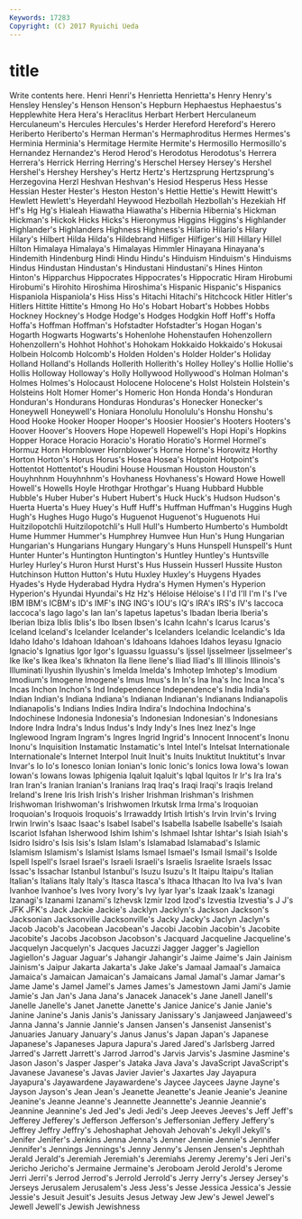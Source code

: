```yaml
---
Keywords: 17283 
Copyright: (C) 2017 Ryuichi Ueda
---
```


# title

Write contents here.
Henri Henri's Henrietta Henrietta's Henry Henry's Hensley Hensley's Henson Henson's
Hepburn Hephaestus Hephaestus's Hepplewhite Hera Hera's Heraclitus Herbart Herbert Herculaneum
Herculaneum's Hercules Hercules's Herder Hereford Hereford's Herero Heriberto Heriberto's Herman
Herman's Hermaphroditus Hermes Hermes's Herminia Herminia's Hermitage Hermite Hermite's Hermosillo
Hermosillo's Hernandez Hernandez's Herod Herod's Herodotus Herodotus's Herrera Herrera's Herrick
Herring Herring's Herschel Hersey Hersey's Hershel Hershel's Hershey Hershey's Hertz
Hertz's Hertzsprung Hertzsprung's Herzegovina Herzl Heshvan Heshvan's Hesiod Hesperus Hess
Hesse Hessian Hester Hester's Heston Heston's Hettie Hettie's Hewitt Hewitt's
Hewlett Hewlett's Heyerdahl Heywood Hezbollah Hezbollah's Hezekiah Hf Hf's Hg
Hg's Hialeah Hiawatha Hiawatha's Hibernia Hibernia's Hickman Hickman's Hickok Hicks
Hicks's Hieronymus Higgins Higgins's Highlander Highlander's Highlanders Highness Highness's Hilario
Hilario's Hilary Hilary's Hilbert Hilda Hilda's Hildebrand Hilfiger Hilfiger's Hill
Hillary Hillel Hilton Himalaya Himalaya's Himalayas Himmler Hinayana Hinayana's Hindemith
Hindenburg Hindi Hindu Hindu's Hinduism Hinduism's Hinduisms Hindus Hindustan Hindustan's
Hindustani Hindustani's Hines Hinton Hinton's Hipparchus Hippocrates Hippocrates's Hippocratic Hiram
Hirobumi Hirobumi's Hirohito Hiroshima Hiroshima's Hispanic Hispanic's Hispanics Hispaniola Hispaniola's
Hiss Hiss's Hitachi Hitachi's Hitchcock Hitler Hitler's Hitlers Hittite Hittite's
Hmong Ho Ho's Hobart Hobart's Hobbes Hobbs Hockney Hockney's Hodge
Hodge's Hodges Hodgkin Hoff Hoff's Hoffa Hoffa's Hoffman Hoffman's Hofstadter
Hofstadter's Hogan Hogan's Hogarth Hogwarts Hogwarts's Hohenlohe Hohenstaufen Hohenzollern Hohenzollern's
Hohhot Hohhot's Hohokam Hokkaido Hokkaido's Hokusai Holbein Holcomb Holcomb's Holden
Holden's Holder Holder's Holiday Holland Holland's Hollands Hollerith Hollerith's Holley
Holley's Hollie Hollie's Hollis Holloway Holloway's Holly Hollywood Hollywood's Holman
Holman's Holmes Holmes's Holocaust Holocene Holocene's Holst Holstein Holstein's Holsteins
Holt Homer Homer's Homeric Hon Honda Honda's Honduran Honduran's Hondurans
Honduras Honduras's Honecker Honecker's Honeywell Honeywell's Honiara Honolulu Honolulu's Honshu
Honshu's Hood Hooke Hooker Hooper Hooper's Hoosier Hoosier's Hooters Hooters's
Hoover Hoover's Hoovers Hope Hopewell Hopewell's Hopi Hopi's Hopkins Hopper
Horace Horacio Horacio's Horatio Horatio's Hormel Hormel's Hormuz Horn Hornblower
Hornblower's Horne Horne's Horowitz Horthy Horton Horton's Horus Horus's Hosea
Hosea's Hotpoint Hotpoint's Hottentot Hottentot's Houdini House Housman Houston Houston's
Houyhnhnm Houyhnhnm's Hovhaness Hovhaness's Howard Howe Howell Howell's Howells Hoyle
Hrothgar Hrothgar's Huang Hubbard Hubble Hubble's Huber Huber's Hubert Hubert's
Huck Huck's Hudson Hudson's Huerta Huerta's Huey Huey's Huff Huff's
Huffman Huffman's Huggins Hugh Hugh's Hughes Hugo Hugo's Huguenot Huguenot's
Huguenots Hui Huitzilopotchli Huitzilopotchli's Hull Hull's Humberto Humberto's Humboldt Hume
Hummer Hummer's Humphrey Humvee Hun Hun's Hung Hungarian Hungarian's Hungarians
Hungary Hungary's Huns Hunspell Hunspell's Hunt Hunter Hunter's Huntington Huntington's
Huntley Huntley's Huntsville Hurley Hurley's Huron Hurst Hurst's Hus Hussein
Husserl Hussite Huston Hutchinson Hutton Hutton's Hutu Huxley Huxley's Huygens
Hyades Hyades's Hyde Hyderabad Hydra Hydra's Hymen Hymen's Hyperion Hyperion's
Hyundai Hyundai's Hz Hz's Héloise Héloise's I I'd I'll I'm
I's I've IBM IBM's ICBM's ID's IMF's ING ING's IOU's
IQ's IRA's IRS's IV's Iaccoca Iaccoca's Iago Iago's Ian Ian's
Iapetus Iapetus's Ibadan Iberia Iberia's Iberian Ibiza Iblis Iblis's Ibo
Ibsen Ibsen's Icahn Icahn's Icarus Icarus's Iceland Iceland's Icelander Icelander's
Icelanders Icelandic Icelandic's Ida Idaho Idaho's Idahoan Idahoan's Idahoans Idahoes
Idahos Ieyasu Ignacio Ignacio's Ignatius Igor Igor's Iguassu Iguassu's Ijssel
Ijsselmeer Ijsselmeer's Ike Ike's Ikea Ikea's Ikhnaton Ila Ilene Ilene's
Iliad Iliad's Ill Illinois Illinois's Illuminati Ilyushin Ilyushin's Imelda Imelda's
Imhotep Imhotep's Imodium Imodium's Imogene Imogene's Imus Imus's In In's
Ina Ina's Inc Inca Inca's Incas Inchon Inchon's Ind Independence
Independence's India India's Indian Indian's Indiana Indiana's Indianan Indianan's Indianans
Indianapolis Indianapolis's Indians Indies Indira Indira's Indochina Indochina's Indochinese Indonesia
Indonesia's Indonesian Indonesian's Indonesians Indore Indra Indra's Indus Indus's Indy
Indy's Ines Inez Inez's Inge Inglewood Ingram Ingram's Ingres Ingrid
Ingrid's Innocent Innocent's Inonu Inonu's Inquisition Instamatic Instamatic's Intel Intel's
Intelsat Internationale Internationale's Internet Interpol Inuit Inuit's Inuits Inuktitut Inuktitut's
Invar Invar's Io Io's Ionesco Ionian Ionian's Ionic Ionic's Ionics
Iowa Iowa's Iowan Iowan's Iowans Iowas Iphigenia Iqaluit Iqaluit's Iqbal
Iquitos Ir Ir's Ira Ira's Iran Iran's Iranian Iranian's Iranians
Iraq Iraq's Iraqi Iraqi's Iraqis Ireland Ireland's Irene Iris Irish
Irish's Irisher Irishman Irishman's Irishmen Irishwoman Irishwoman's Irishwomen Irkutsk Irma
Irma's Iroquoian Iroquoian's Iroquois Iroquois's Irrawaddy Irtish Irtish's Irvin Irvin's
Irving Irwin Irwin's Isaac Isaac's Isabel Isabel's Isabella Isabelle Isabelle's
Isaiah Iscariot Isfahan Isherwood Ishim Ishim's Ishmael Ishtar Ishtar's Isiah
Isiah's Isidro Isidro's Isis Isis's Islam Islam's Islamabad Islamabad's Islamic
Islamism Islamism's Islamist Islams Ismael Ismael's Ismail Ismail's Isolde Ispell
Ispell's Israel Israel's Israeli Israeli's Israelis Israelite Israels Issac Issac's
Issachar Istanbul Istanbul's Isuzu Isuzu's It Itaipu Itaipu's Italian Italian's
Italians Italy Italy's Itasca Itasca's Ithaca Ithacan Ito Iva Iva's
Ivan Ivanhoe Ivanhoe's Ives Ivory Ivory's Ivy Iyar Iyar's Izaak
Izaak's Izanagi Izanagi's Izanami Izanami's Izhevsk Izmir Izod Izod's Izvestia
Izvestia's J J's JFK JFK's Jack Jackie Jackie's Jacklyn Jacklyn's
Jackson Jackson's Jacksonian Jacksonville Jacksonville's Jacky Jacky's Jaclyn Jaclyn's Jacob
Jacob's Jacobean Jacobean's Jacobi Jacobin Jacobin's Jacobite Jacobite's Jacobs Jacobson
Jacobson's Jacquard Jacqueline Jacqueline's Jacquelyn Jacquelyn's Jacques Jacuzzi Jagger Jagger's
Jagiellon Jagiellon's Jaguar Jaguar's Jahangir Jahangir's Jaime Jaime's Jain Jainism
Jainism's Jaipur Jakarta Jakarta's Jake Jake's Jamaal Jamaal's Jamaica Jamaica's
Jamaican Jamaican's Jamaicans Jamal Jamal's Jamar Jamar's Jame Jame's Jamel
Jamel's James James's Jamestown Jami Jami's Jamie Jamie's Jan Jan's
Jana Jana's Janacek Janacek's Jane Janell Janell's Janelle Janelle's Janet
Janette Janette's Janice Janice's Janie Janie's Janine Janine's Janis Janis's
Janissary Janissary's Janjaweed Janjaweed's Janna Janna's Jannie Jannie's Jansen Jansen's
Jansenist Jansenist's Januaries January January's Janus Janus's Japan Japan's Japanese
Japanese's Japaneses Japura Japura's Jared Jared's Jarlsberg Jarred Jarred's Jarrett
Jarrett's Jarrod Jarrod's Jarvis Jarvis's Jasmine Jasmine's Jason Jason's Jasper
Jasper's Jataka Java Java's JavaScript JavaScript's Javanese Javanese's Javas Javier
Javier's Jaxartes Jay Jayapura Jayapura's Jayawardene Jayawardene's Jaycee Jaycees Jayne
Jayne's Jayson Jayson's Jean Jean's Jeanette Jeanette's Jeanie Jeanie's Jeanine
Jeanine's Jeanne Jeanne's Jeannette Jeannette's Jeannie Jeannie's Jeannine Jeannine's Jed
Jed's Jedi Jedi's Jeep Jeeves Jeeves's Jeff Jeff's Jefferey Jefferey's
Jefferson Jefferson's Jeffersonian Jeffery Jeffery's Jeffrey Jeffry Jeffry's Jehoshaphat Jehovah
Jehovah's Jekyll Jekyll's Jenifer Jenifer's Jenkins Jenna Jenna's Jenner Jennie
Jennie's Jennifer Jennifer's Jennings Jennings's Jenny Jenny's Jensen Jensen's Jephthah
Jerald Jerald's Jeremiah Jeremiah's Jeremiahs Jeremy Jeremy's Jeri Jeri's Jericho
Jericho's Jermaine Jermaine's Jeroboam Jerold Jerold's Jerome Jerri Jerri's Jerrod
Jerrod's Jerrold Jerrold's Jerry Jerry's Jersey Jersey's Jerseys Jerusalem Jerusalem's
Jess Jess's Jesse Jessica Jessica's Jessie Jessie's Jesuit Jesuit's Jesuits
Jesus Jetway Jew Jew's Jewel Jewel's Jewell Jewell's Jewish Jewishness
